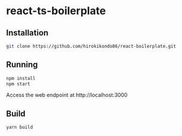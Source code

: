 # react-ts-boilerplate

## Installation

```bash
git clone https://github.com/hirokikondo86/react-boilerplate.git
```

## Running

```bash
npm install
npm start
```

Access the web endpoint at http://localhost:3000

## Build

```bash
yarn build
```
